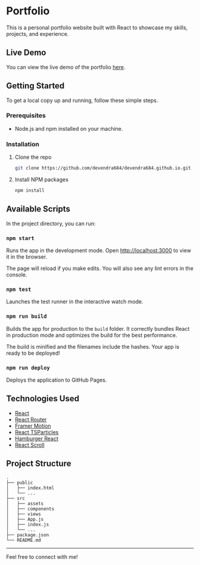 # Portfolio

This is a personal portfolio website built with React to showcase my skills, projects, and experience.

## Live Demo

You can view the live demo of the portfolio [here](https://devendra684.github.io/).

## Getting Started

To get a local copy up and running, follow these simple steps.

### Prerequisites

*   Node.js and npm installed on your machine.

### Installation

1.  Clone the repo
    ```sh
    git clone https://github.com/devendra684/devendra684.github.io.git
    ```
2.  Install NPM packages
    ```sh
    npm install
    ```

## Available Scripts

In the project directory, you can run:

### `npm start`

Runs the app in the development mode.
Open [http://localhost:3000](http://localhost:3000) to view it in the browser.

The page will reload if you make edits.
You will also see any lint errors in the console.

### `npm test`

Launches the test runner in the interactive watch mode.

### `npm run build`

Builds the app for production to the `build` folder.
It correctly bundles React in production mode and optimizes the build for the best performance.

The build is minified and the filenames include the hashes.
Your app is ready to be deployed!

### `npm run deploy`

Deploys the application to GitHub Pages.

## Technologies Used

*   [React](https://reactjs.org/)
*   [React Router](https://reactrouter.com/)
*   [Framer Motion](https://www.framer.com/motion/)
*   [React TSParticles](https://particles.js.org/)
*   [Hamburger React](https://hamburger-react.netlify.app/)
*   [React Scroll](https://www.npmjs.com/package/react-scroll)

## Project Structure

```
.
├── public
│   ├── index.html
│   └── ...
├── src
│   ├── assets
│   ├── components
│   ├── views
│   ├── App.js
│   ├── index.js
│   └── ...
├── package.json
└── README.md
```

---

Feel free to connect with me!